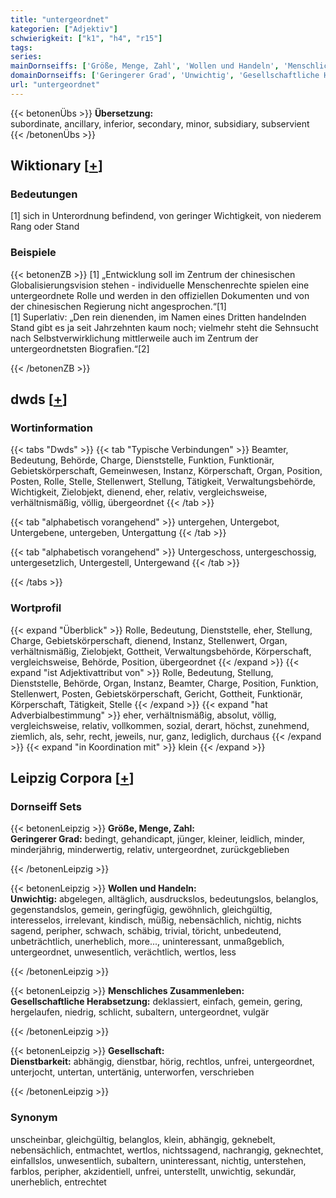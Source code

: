 ```yaml
---
title: "untergeordnet"
kategorien: ["Adjektiv"]
schwierigkeit: ["k1", "h4", "r15"]
tags:
series:
mainDornseiffs: ['Größe, Menge, Zahl', 'Wollen und Handeln', 'Menschliches Zusammenleben', 'Gesellschaft']
domainDornseiffs: ['Geringerer Grad', 'Unwichtig', 'Gesellschaftliche Herabsetzung', 'Dienstbarkeit']
url: "untergeordnet"
---
```


{{< betonenÜbs >}}
**Übersetzung:**  
subordinate, ancillary, inferior, secondary, minor, subsidiary, subservient  
{{< /betonenÜbs >}}

## Wiktionary [[+](https://de.wiktionary.org/wiki/untergeordnet)]

### Bedeutungen
[1] sich in Unterordnung befindend, von geringer Wichtigkeit, von niederem Rang oder Stand  

### Beispiele
{{< betonenZB >}}
[1] „Entwicklung soll im Zentrum der chinesischen Globalisierungsvision stehen - individuelle Menschenrechte spielen eine untergeordnete Rolle und werden in den offiziellen Dokumenten und von der chinesischen Regierung nicht angesprochen.“[1]  
[1] Superlativ: „Den rein dienenden, im Namen eines Dritten handelnden Stand gibt es ja seit Jahrzehnten kaum noch; vielmehr steht die Sehnsucht nach Selbstverwirklichung mittlerweile auch im Zentrum der untergeordnetsten Biografien.“[2]  

{{< /betonenZB >}}


## dwds [[+](https://www.dwds.de/wb/untergeordnet)]

### Wortinformation
{{< tabs "Dwds" >}}
{{< tab "Typische Verbindungen" >}}
Beamter, Bedeutung, Behörde, Charge, Dienststelle, Funktion, Funktionär, Gebietskörperschaft, Gemeinwesen, Instanz, Körperschaft, Organ, Position, Posten, Rolle, Stelle, Stellenwert, Stellung, Tätigkeit, Verwaltungsbehörde, Wichtigkeit, Zielobjekt, dienend, eher, relativ, vergleichsweise, verhältnismäßig, völlig, übergeordnet
{{< /tab >}}

{{< tab "alphabetisch vorangehend" >}}
untergehen, Untergebot, Untergebene, untergeben, Untergattung
{{< /tab >}}

{{< tab "alphabetisch vorangehend" >}}
Untergeschoss, untergeschossig, untergesetzlich, Untergestell, Untergewand
{{< /tab >}}

{{< /tabs >}}

### Wortprofil
{{< expand "Überblick" >}} Rolle, Bedeutung, Dienststelle, eher, Stellung, Charge, Gebietskörperschaft, dienend, Instanz, Stellenwert, Organ, verhältnismäßig, Zielobjekt, Gottheit, Verwaltungsbehörde, Körperschaft, vergleichsweise, Behörde, Position, übergeordnet {{< /expand >}}
{{< expand "ist Adjektivattribut von" >}} Rolle, Bedeutung, Stellung, Dienststelle, Behörde, Organ, Instanz, Beamter, Charge, Position, Funktion, Stellenwert, Posten, Gebietskörperschaft, Gericht, Gottheit, Funktionär, Körperschaft, Tätigkeit, Stelle {{< /expand >}}
{{< expand "hat Adverbialbestimmung" >}} eher, verhältnismäßig, absolut, völlig, vergleichsweise, relativ, vollkommen, sozial, derart, höchst, zunehmend, ziemlich, als, sehr, recht, jeweils, nur, ganz, lediglich, durchaus {{< /expand >}}
{{< expand "in Koordination mit" >}} klein {{< /expand >}}

## Leipzig Corpora [[+](https://corpora.uni-leipzig.de/en/res?word=untergeordnet&corpusId=deu_newscrawl-public_2018)]

### Dornseiff Sets
{{< betonenLeipzig >}}
**Größe, Menge, Zahl:**  
**Geringerer Grad:** bedingt, gehandicapt, jünger, kleiner, leidlich, minder, minderjährig, minderwertig, relativ, untergeordnet, zurückgeblieben  

{{< /betonenLeipzig >}}


{{< betonenLeipzig >}}
**Wollen und Handeln:**  
**Unwichtig:** abgelegen, alltäglich, ausdruckslos, bedeutungslos, belanglos, gegenstandslos, gemein, geringfügig, gewöhnlich, gleichgültig, interesselos, irrelevant, kindisch, müßig, nebensächlich, nichtig, nichts sagend, peripher, schwach, schäbig, trivial, töricht, unbedeutend, unbeträchtlich, unerheblich, more..., uninteressant, unmaßgeblich, untergeordnet, unwesentlich, verächtlich, wertlos, less  

{{< /betonenLeipzig >}}


{{< betonenLeipzig >}}
**Menschliches Zusammenleben:**  
**Gesellschaftliche Herabsetzung:** deklassiert, einfach, gemein, gering, hergelaufen, niedrig, schlicht, subaltern, untergeordnet, vulgär  

{{< /betonenLeipzig >}}


{{< betonenLeipzig >}}
**Gesellschaft:**  
**Dienstbarkeit:** abhängig, dienstbar, hörig, rechtlos, unfrei, untergeordnet, unterjocht, untertan, untertänig, unterworfen, verschrieben  

{{< /betonenLeipzig >}}

### Synonym
unscheinbar, gleichgültig, belanglos, klein, abhängig, geknebelt, nebensächlich, entmachtet, wertlos, nichtssagend, nachrangig, geknechtet, einfallslos, unwesentlich, subaltern, uninteressant, nichtig, unterstehen, farblos, peripher, akzidentiell, unfrei, unterstellt, unwichtig, sekundär, unerheblich, entrechtet

